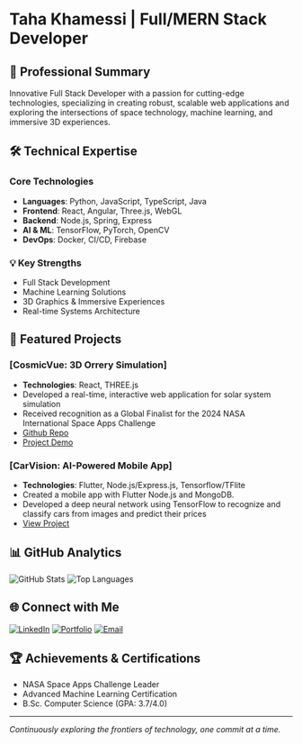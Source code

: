 # Taha Khamessi | Full/MERN Stack Developer

## 🚀 Professional Summary

Innovative Full Stack Developer with a passion for cutting-edge technologies, specializing in creating robust, scalable web applications and exploring the intersections of space technology, machine learning, and immersive 3D experiences.

## 🛠 Technical Expertise

### Core Technologies
- **Languages**: Python, JavaScript, TypeScript, Java
- **Frontend**: React, Angular, Three.js, WebGL
- **Backend**: Node.js, Spring, Express
- **AI & ML**: TensorFlow, PyTorch, OpenCV
- **DevOps**: Docker, CI/CD, Firebase

### 💡 Key Strengths
- Full Stack Development
- Machine Learning Solutions
- 3D Graphics & Immersive Experiences
- Real-time Systems Architecture

## 🌟 Featured Projects

### [CosmicVue: 3D Orrery Simulation]
- **Technologies**: React, THREE.js
- Developed a real-time, interactive web application for solar system simulation
- Received recognition as a Global Finalist for the 2024 NASA International Space Apps Challenge
- [Github Repo](https://github.com/khamessitaha/CosmoArchitects)
- [Project Demo](https://cosmicvue.netlify.app/)

### [CarVision: AI-Powered Mobile App]
- **Technologies**: Flutter, Node.js/Express.js, Tensorflow/TFlite
- Created a mobile app with Flutter Node.js and MongoDB.
- Developed a deep neural network using TensorFlow to recognize and classify cars from images and predict their prices
- [View Project](https://github.com/khamessitaha/CarVisionProject)

## 📊 GitHub Analytics

![GitHub Stats](https://github-readme-stats.vercel.app/api?username=khamessitaha&show_icons=true&theme=radical)
![Top Languages](https://github-readme-stats.vercel.app/api/top-langs/?username=khamessitaha&layout=compact)

## 🌐 Connect with Me

[![LinkedIn](https://img.shields.io/badge/LinkedIn-Connect-blue?style=for-the-badge&logo=linkedin)](https://linkedin.com/in/taha-khamessi-396aba1a3)
[![Portfolio](https://img.shields.io/badge/Portfolio-View-green?style=for-the-badge&logo=firefox)](https://khamessitaha.github.io/)
[![Email](https://img.shields.io/badge/Email-Contact-red?style=for-the-badge&logo=gmail)](mailto:taha.khamessi@gmail.com)

## 🏆 Achievements & Certifications
- NASA Space Apps Challenge Leader
- Advanced Machine Learning Certification
- B.Sc. Computer Science (GPA: 3.7/4.0)

---

*Continuously exploring the frontiers of technology, one commit at a time.*
